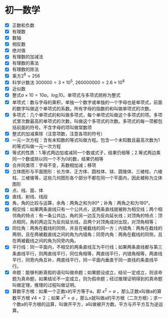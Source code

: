 # 初一数学

- [x] 正数和负数
- [x] 有理数
- [x] 数轴
- [x] 相反数
- [x] 绝对值
- [x] 有理数的加减法
- [x] 有理数的乘法
- [x] 有理数的除法
- [x] 乘方$2^8 = 256$
- [x] 科学计数法    $300000=3×10^5$, $260000000=2.6×10^8$
- [x] 近似数
- [x] 整式$a×10=10a$。$log_i10$。单项式与多项式统称为整式
- [x] 单项式：数与字母的乘积，单独一个数字或单独的一个字母也是单项式，前面的数字叫做这个单项式的系数。所有字母的指数的和叫做单项式的次数。
- [x] 多项式：几个单项式的和叫做多项式，每个单项式叫做这个多项式的项。多项式里次数最高的单项式的次数，叫做这个多项式的次数。多项式的每一项都包括前面的符号。不含字母的项叫做常数项
- [x] 整式的加减乘除（注意项数，注意各项的符号）
- [x] 一元一次方程：含有未知数的等式叫做方程。包含一个未知数且最高次数为1的等式叫做一元一次方程
- [x] 等式的性质：1.等式两边加或减同一个数或式子，结果仍相等；2.等式两边乘同一个数或除以同一个不为0的数，结果仍相等
- [x] 合并同类项：字母不变，系数相加减；移项
- [x] 立体图形与平面图形：长方体、正方体、圆柱体、球、圆锥体、三棱柱、六棱柱、三棱锥等，这些几何图形各个部分不都在同一个平面内，因此被称为立体图形
- [x] 点、线、面、体
- [x] 直线、射线、线段
- [x] 角，角的比较与运算，余角：两角之和为90°；补角：两角之和为180°。
- [x] 相交线：如果两条直线只有一个公共点，这两条直线就被称为相交线；两个相邻角的特点：有一条公共边，角的另一边互为反向延长线；对顶角的特点：顶点相同，角的两边互为反向延长线，且两个对顶角成对出现，对顶角相等；
- [x] 同位角：两角在截线的同侧，并且在被截线的同一方；内错角：两角在截线的两侧，且在两被截直线之间的角为内错角；同旁内角：两角在截线的同侧，且在两被截线之间的角为同旁内角。
- [x] 平行线：同一平面内，不相交的两条直线互为平行线；如果两条直线都与第三条直线平行，则两直线平行，同位角相等，两直线平行，内错角相等，两直线平行，同旁内角互补，两直线平行，同一平面内垂直于同一直线的条直线平行。
- [x] 命题：能够判断真假的语句叫做命题；如果题设成立，结论一定成立，则该命题为真命题，如果结论不一定成立，则为假命题；经过推理证明得到的真命题叫做定理，推理的过程叫做证明。
- [x] 算数平方根：如果一个正数x的平方等于a，即 $x^2=a$ ，那么正数x叫做a的算数平方根 $√ 4=2$ ；如果 $x^2=a$ ，那么x就叫做a的平方根（二次方根）；求一个数a的平方根的运算，叫做开平方，a叫做被开方数。平方与开平方互为逆运算。
<!--more-->

